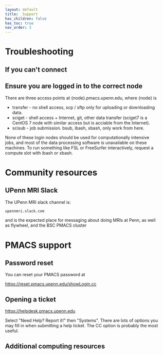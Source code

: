 ```yaml
---
layout: default
title:  Support
has_children: false
has_toc: true
nav_order: 3
---
```


# Troubleshooting

## If you can't connect

## Ensure you are logged in to the correct node

There are three access points at {node}.pmacs.upenn.edu, where {node} is

* transfer - no shell access, scp / sftp only for uploading or downloading data.
* sciget - shell access + Internet, git, other data transfer (sciget7 is a CentOS 7 node with similar access but is acciable from the Internet).
* scisub - job submission. bsub, ibash, xbash, only work from here.

None of these login nodes should be used for computationally intensive jobs, and
most of the data processing software is unavailable on these machines. To run
something like FSL or FreeSurfer interactively, request a compute slot with
ibash or xbash.


# Community resources

## UPenn MRI Slack

The UPenn MRI slack channel is:

```bash
upennmri.slack.com
```
and is the expected place for messaging about doing MRIs at Penn, as well as flywheel, and the BSC PMACS cluster

# PMACS support

## Password reset

You can reset your PMACS password at

https://reset.pmacs.upenn.edu/showLogin.cc

## Opening a ticket

https://helpdesk.pmacs.upenn.edu

Select "Need Help? Report it!" then "Systems".  There are lots of options you may fill in when submitting a help ticket.  The CC option is probably the most useful.

## Additional computing resources

